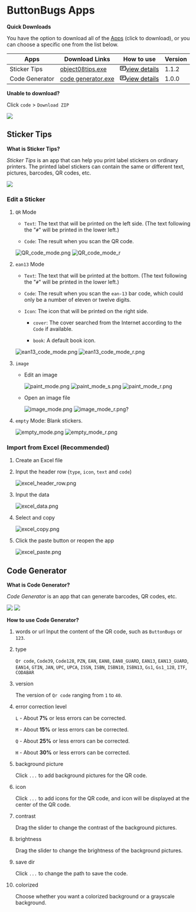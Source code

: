 ButtonBugs Apps
=============================
__Quick Downloads__

You have the option to download all of the [Apps](https://github.com/buttonbugs/apps/archive/refs/heads/main.zip) (click to download), or you can choose a specific one from the list below.

Apps|Download Links|How to use|Version
-|-|-|-
Sticker Tips|[object08tips.exe](https://github.com/buttonbugs/apps/raw/main/object08tips.exe)|<a href="#sticker-tips" style="color:black"><svg text="gray" aria-hidden="true" height="16" viewBox="0 0 16 16" version="1.1" width="16" data-view-component="true" class="octicon octicon-note mr-2"> <path d="M0 3.75C0 2.784.784 2 1.75 2h12.5c.966 0 1.75.784 1.75 1.75v8.5A1.75 1.75 0 0 1 14.25 14H1.75A1.75 1.75 0 0 1 0 12.25Zm1.75-.25a.25.25 0 0 0-.25.25v8.5c0 .138.112.25.25.25h12.5a.25.25 0 0 0 .25-.25v-8.5a.25.25 0 0 0-.25-.25ZM3.5 6.25a.75.75 0 0 1 .75-.75h7a.75.75 0 0 1 0 1.5h-7a.75.75 0 0 1-.75-.75Zm.75 2.25h4a.75.75 0 0 1 0 1.5h-4a.75.75 0 0 1 0-1.5Z"></path></svg>view details</a>|1.1.2
Code Generator|[code generator.exe](https://github.com/buttonbugs/apps/raw/main/code%20generator.exe)|<a href="#code-generator" style="color:black"><svg text="gray" aria-hidden="true" height="16" viewBox="0 0 16 16" version="1.1" width="16" data-view-component="true" class="octicon octicon-note mr-2"> <path d="M0 3.75C0 2.784.784 2 1.75 2h12.5c.966 0 1.75.784 1.75 1.75v8.5A1.75 1.75 0 0 1 14.25 14H1.75A1.75 1.75 0 0 1 0 12.25Zm1.75-.25a.25.25 0 0 0-.25.25v8.5c0 .138.112.25.25.25h12.5a.25.25 0 0 0 .25-.25v-8.5a.25.25 0 0 0-.25-.25ZM3.5 6.25a.75.75 0 0 1 .75-.75h7a.75.75 0 0 1 0 1.5h-7a.75.75 0 0 1-.75-.75Zm.75 2.25h4a.75.75 0 0 1 0 1.5h-4a.75.75 0 0 1 0-1.5Z"></path></svg>view details</a>|1.0.0

__Unable to download?__

Click `code` > `Download ZIP`

![](https://camo.githubusercontent.com/bd1ce1ae705b433c662985be116810adc9e66f86f7c9053cdead57e9679f0376/687474703a2f2f627574746f6e627567732e62796574686f737431322e636f6d2f6f626a6563743030686f6d652f686f775f746f5f646f776e6c6f61645f312e706e67)

Sticker Tips
-
__What is Sticker Tips?__

*Sticker Tips* is an app that can help you print label stickers on ordinary printers. The printed label stickers can contain the same or different text, pictures, barcodes, QR codes, etc.

![](https://camo.githubusercontent.com/728590bfa6ac00ebe1b263de2bccb570e02b35bce77fa93eac3265d4c74a717f/687474703a2f2f627574746f6e627567732e62796574686f737431322e636f6d2f746d702f776861745f69735f746970732e706e67)

### Edit a Sticker

1. `QR` Mode

    - `Text`: The text that will be printed on the left side. (The text following the "`#`" will be printed in the lower left.)

    - `Code`: The result when you scan the QR code.

    ![QR_code_mode.png](https://camo.githubusercontent.com/d5eb480f2011a44ab845fc3ec464fed393e2de0b3ee47f28048be7c8917d05e5/687474703a2f2f627574746f6e627567732e62796574686f737431322e636f6d2f746d702f51525f636f64655f6d6f64652e706e67)
    ![QR_code_mode_r](https://camo.githubusercontent.com/fa6920a6dc2e9b83f310d507a0190ad794b45b8de14dd8450b5d2925953807c5/687474703a2f2f627574746f6e627567732e62796574686f737431322e636f6d2f746d702f51525f636f64655f6d6f64655f722e706e67)

2. `ean13` Mode

    - `Text`: The text that will be printed at the bottom. (The text following the "`#`" will be printed in the lower left.)

    - `Code`: The result when you scan the `ean-13` bar code, which could only be a number of eleven or twelve digits.
        
    - `Icon`: The icon that will be printed on the right side.

        - `cover`: The cover searched from the Internet according to the `Code` if available.
            
        - `book`: A default book icon.

    ![ean13_code_mode.png](https://camo.githubusercontent.com/7fe2767de2f5570632db0bc9b03e1e99d0dad11391df614eaccdb235c65abfd4/687474703a2f2f627574746f6e627567732e62796574686f737431322e636f6d2f746d702f65616e31335f636f64655f6d6f64652e706e67)
    ![ean13_code_mode_r.png](https://camo.githubusercontent.com/8aa24ff666c18937dd03ce0acd61e622fe429e3eddc21f53f4518595136c2ea4/687474703a2f2f627574746f6e627567732e62796574686f737431322e636f6d2f746d702f65616e31335f636f64655f6d6f64655f722e706e67)

3. `image`

    - Edit an image

        ![paint_mode.png](https://camo.githubusercontent.com/1cd9157da39abdd423567a21aec725f030aeb1ecb19cb34b770687126e831f80/687474703a2f2f627574746f6e627567732e62796574686f737431322e636f6d2f746d702f7061696e745f6d6f64652e706e67)
        ![paint_mode_s.png](https://camo.githubusercontent.com/9e4a27d0f1d02efbcd28f14bf5c45fc89a0412308330e47ded3ea8e2707356b5/687474703a2f2f627574746f6e627567732e62796574686f737431322e636f6d2f746d702f7061696e745f6d6f64655f732e706e67)
        ![paint_mode_r.png](https://camo.githubusercontent.com/55d026abee8500fef66d58c6de429a4eaa0cd20c1ce288a65bbb6131a7ef3424/687474703a2f2f627574746f6e627567732e62796574686f737431322e636f6d2f746d702f7061696e745f6d6f64655f722e706e67)

    - Open an image file

        ![image_mode.png](https://camo.githubusercontent.com/14febdfe3543dccaef3843a37e431ebd4e0c2c79307964416d89ff42e399be0f/687474703a2f2f627574746f6e627567732e62796574686f737431322e636f6d2f746d702f696d6167655f6d6f64652e706e67)
        ![image_mode_r.png?](https://camo.githubusercontent.com/e46469f94fbbb5840c78ba89679995c04b2ce9206ee2dc745345c781814623cd/687474703a2f2f627574746f6e627567732e62796574686f737431322e636f6d2f746d702f696d6167655f6d6f64655f722e706e673f)

4. `empty` Mode: Blank stickers.

    ![empty_mode.png](https://camo.githubusercontent.com/3bc3ffa8b0c197f9059ff956f0d5fc9c7e5ac747fb4997e16f0ba11547cdb383/687474703a2f2f627574746f6e627567732e62796574686f737431322e636f6d2f746d702f656d7074795f6d6f64652e706e67)
    ![empty_mode_r.png](https://camo.githubusercontent.com/02983de19527970cf7fc6103045a38c3f1804468944aa0c576ddb957b517e2ba/687474703a2f2f627574746f6e627567732e62796574686f737431322e636f6d2f746d702f656d7074795f6d6f64655f722e706e67)

### Import from Excel (Recommended)

1. Create an Excel file

2. Input the header row (`type`, `icon`, `text` and `code`)

    ![excel_header_row.png](https://camo.githubusercontent.com/2a8cb62dd17002d2eefac74dc70fc72c0ff39b8c81acbee4073f0cf5a6d32f4d/687474703a2f2f627574746f6e627567732e62796574686f737431322e636f6d2f746d702f657863656c5f6865616465725f726f772e706e67)
    
3. Input the data

    ![excel_data.png](https://camo.githubusercontent.com/5e5cff630e5e426d6a600c00901b012cf1ec22e06460f9495b896dd5aba5cd86/687474703a2f2f627574746f6e627567732e62796574686f737431322e636f6d2f746d702f657863656c5f646174612e706e67)

4. Select and copy

    ![excel_copy.png](https://camo.githubusercontent.com/977365af6fa64bb552d3cda25ca83d0f380ac307b8cd46197708a025a248be95/687474703a2f2f627574746f6e627567732e62796574686f737431322e636f6d2f746d702f657863656c5f636f70792e706e67)

5. Click the paste button or reopen the app

    ![excel_paste.png](https://camo.githubusercontent.com/ef64ddec2087dd0126721c152c4e0481323383b41a3946cd48abda0a9359c9eb/687474703a2f2f627574746f6e627567732e62796574686f737431322e636f6d2f746d702f657863656c5f70617374652e706e67)

Code Generator
-
__What is Code Generator?__

*Code Generator* is an app that can generate barcodes, QR codes, etc.

![](https://camo.githubusercontent.com/d88841936a8e87dfa0e33c4722fd3d6b9c2ecc0699e39bcca13ae8edb3430114/687474703a2f2f627574746f6e627567732e62796574686f737431322e636f6d2f746d702f436f64655f47656e657261746f722e706e673f)
![](https://camo.githubusercontent.com/9f1d77114c19e11c2bc8561153a1183876ba0792d9dca3879a9f52855fb78f35/687474703a2f2f627574746f6e627567732e62796574686f737431322e636f6d2f746d702f436f64655f47656e657261746f722e706e67)

__How to use Code Generator?__

1. words or url
    Input the content of the QR code, such as `ButtonBugs` or `123`.

2. type

   `Qr code`, `Code39`, `Code128`, `PZN`, `EAN`, `EAN8`, `EAN8_GUARD`, `EAN13`, `EAN13_GUARD`, `EAN14`, `GTIN`, `JAN`, `UPC`, `UPCA`, `ISSN`, `ISBN`, `ISBN10`, `ISBN13`, `Gs1`, `Gs1_128`, `ITF`, `CODABAR`

3. version

    The version of `Qr code` ranging from `1` to `40`.

4. error correction level

    `L` - About **7%** or less errors can be corrected.

    `M` - About **15%** or less errors can be corrected.

    `Q` - About **25%** or less errors can be corrected.

    `H` - About **30%** or less errors can be corrected.

5. background picture

    Click `...` to add background pictures for the QR code.

6. icon

    Click `...` to add icons for the QR code, and icon will be displayed at the center of the QR code.

7. contrast

    Drag the slider to change the contrast of the background pictures.

8. brightness

    Drag the slider to change the brightness of the background pictures.

9. save dir

    Click `...` to change the path to save the code.

10. colorized

    Choose whether you want a colorized background or a grayscale background.
